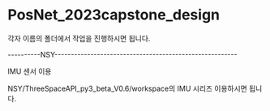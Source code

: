 # PosNet_2023capstone_design

각자 이름의 폴더에서 작업을 진행하시면 됩니다.

----------NSY--------------------------------------------------------

IMU 센서 이용

NSY/ThreeSpaceAPI_py3_beta_V0.6/workspace의 IMU 시리즈 이용하시면 됩니다.
